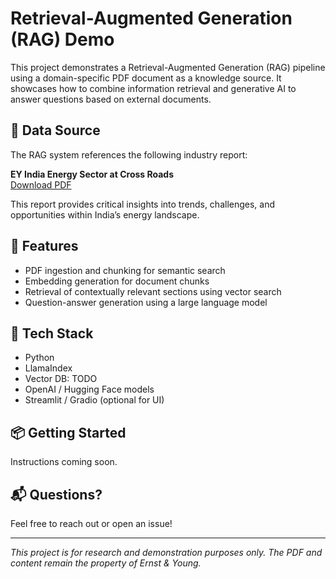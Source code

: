 # Retrieval-Augmented Generation (RAG) Demo

This project demonstrates a Retrieval-Augmented Generation (RAG) pipeline using a domain-specific PDF document as a knowledge source. It showcases how to combine information retrieval and generative AI to answer questions based on external documents.

## 📄 Data Source

The RAG system references the following industry report:

**EY India Energy Sector at Cross Roads**  
[Download PDF](https://www.ey.com/content/dam/ey-unified-site/ey-com/en-in/insights/energy-resources/documents/2024/ey-india-energy-sector-at-cross-roads.pdf)

This report provides critical insights into trends, challenges, and opportunities within India’s energy landscape.

## 🚀 Features

- PDF ingestion and chunking for semantic search
- Embedding generation for document chunks
- Retrieval of contextually relevant sections using vector search
- Question-answer generation using a large language model

## 🧰 Tech Stack

- Python  
- LlamaIndex  
- Vector DB: TODO  
- OpenAI / Hugging Face models  
- Streamlit / Gradio (optional for UI)

## 📦 Getting Started

Instructions coming soon.

## 📬 Questions?

Feel free to reach out or open an issue!

---

*This project is for research and demonstration purposes only. The PDF and content remain the property of Ernst & Young.*  
